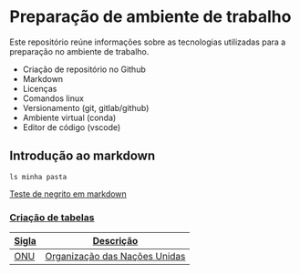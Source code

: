 # Preparação de ambiente de trabalho

Este repositório reúne informações sobre as tecnologias utilizadas para a preparação no ambiente de trabalho.

- Criação de repositório no Github 
- Markdown
- Licenças
- Comandos linux
- Versionamento (git, gitlab/github)
- Ambiente virtual (conda)
- Editor de código (vscode)

## Introdução ao markdown

```
ls minha pasta
```

<u>Teste de negrito em markdown<u>

### Criação de tabelas

|Sigla|Descrição|
|---|---|
|ONU|Organização das Nações Unidas|

